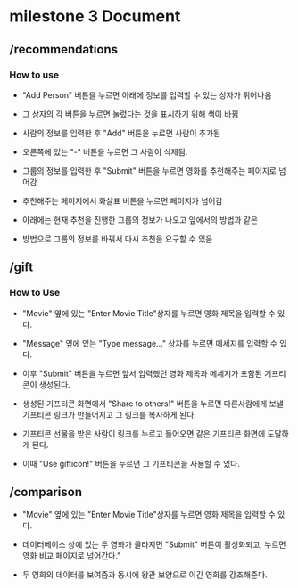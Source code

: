 # milestone 3 Document

## /recommendations

### How to use

- "Add Person" 버튼을 누르면 아래에 정보를 입력할 수 있는 상자가 튀어나옴
- 그 상자의 각 버튼을 누르면 눌렀다는 것을 표시하기 위해 색이 바뀜
- 사람의 정보를 입력한 후 "Add" 버튼을 누르면 사람이 추가됨
- 오른쪽에 있는 "-" 버튼을 누르면 그 사람이 삭제됨.
- 그룹의 정보를 입력한 후 "Submit" 버튼을 누르면 영화를 추천해주는 페이지로 넘어감

- 추천해주는 페이지에서 화살표 버튼을 누르면 페이지가 넘어감
- 아래에는 현재 추천을 진행한 그룹의 정보가 나오고 앞에서의 방법과 같은
- 방법으로 그룹의 정보를 바꿔서 다시 추천을 요구할 수 있음

## /gift

### How to Use

- "Movie" 옆에 있는 "Enter Movie Title"상자를 누르면 영화 제목을 입력할 수 있다.
- "Message" 옆에 있는 "Type message..." 상자를 누르면 메세지를 입력할 수 있다.
- 이후 "Submit" 버튼을 누르면 앞서 입력했던 영화 제목과 메세지가 포함된 기프티콘이 생성된다.

- 생성된 기프티콘 화면에서 "Share to others!" 버튼을 누르면 다른사람에게 보낼 기프티콘 링크가 만들어지고 그 링크를 복사하게 된다.
- 기프티콘 선물을 받은 사람이 링크를 누르고 들어오면 같은 기프티콘 화면에 도달하게 된다.
- 이때 "Use gifticon!" 버튼을 누르면 그 기프티콘을 사용할 수 있다.

## /comparison

- "Movie" 옆에 있는 "Enter Movie Title"상자를 누르면 영화 제목을 입력할 수 있다.
- 데이터베이스 상에 있는 두 영화가 골라지면 "Submit" 버튼이 활성화되고, 누르면 영화 비교 페이지로 넘어간다."

- 두 영화의 데이터를 보여줌과 동시에 왕관 보양으로 이긴 영화를 강조해준다.
